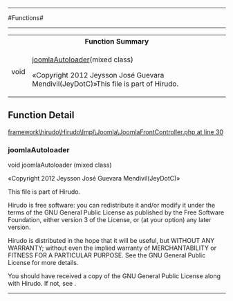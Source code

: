 - - -

#Functions#

- - -

<table id="summary_function" class="title">
<tr><th colspan="2" class="title">Function Summary</th></tr>
<tr>
<td><span class='k'></span> <span class='nx'>void</span></td>
<td class="description"><p class="name"><a href="#joomlaAutoloader">joomlaAutoloader</a>(mixed class)</p><p class="description">«Copyright 2012 Jeysson José Guevara Mendivil(JeyDotC)»This file is part of Hirudo.
</p></td>
</tr>
</table>

<h2 id="detail_function">Function Detail</h2>

<a href="https://github.com/JeyDotC/Hirudo/blob/master/framework/hirudo/Hirudo/Impl/Joomla/JoomlaFrontController.php#L30" >framework\hirudo\Hirudo\Impl\Joomla\JoomlaFrontController.php at line 30</a>

<h3 id="joomlaAutoloader()">joomlaAutoloader</h3>
<span class='k'></span> <span class='nx'>void</span> joomlaAutoloader (mixed class)

<div class="details">
<p>«Copyright 2012 Jeysson José Guevara Mendivil(JeyDotC)»</p><p>This file is part of Hirudo.</p><p>Hirudo is free software: you can redistribute it and/or modify
it under the terms of the GNU General Public License as published by
the Free Software Foundation, either version 3 of the License, or
(at your option) any later version.</p><p>Hirudo is distributed in the hope that it will be useful,
but WITHOUT ANY WARRANTY; without even the implied warranty of
MERCHANTABILITY or FITNESS FOR A PARTICULAR PURPOSE.  See the
GNU General Public License for more details.</p><p>You should have received a copy of the GNU General Public License
along with Hirudo.  If not, see <http://www.gnu.org/licenses/>.</p>
</div>

- - -

